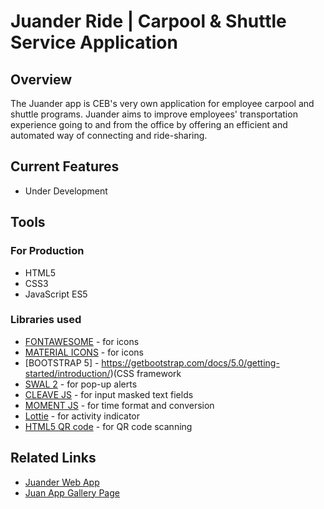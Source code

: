 # Juander Ride | Carpool & Shuttle Service Application

## Overview

The Juander app is CEB's very own application for employee carpool and shuttle programs. Juander aims to improve employees' transportation experience going to and from the office by offering an efficient and automated way of connecting and ride-sharing.

## Current Features

- Under Development

## Tools

### For Production

- HTML5
- CSS3
- JavaScript ES5

### Libraries used

- [FONTAWESOME](https://fontawesome.com/) - for icons
- [MATERIAL ICONS](https://mui.com/material-ui/material-icons/) - for icons
- [BOOTSTRAP 5] - https://getbootstrap.com/docs/5.0/getting-started/introduction/)(CSS framework
- [SWAL 2](https://sweetalert2.github.io/) - for pop-up alerts
- [CLEAVE JS](https://nosir.github.io/cleave.js/) - for input masked text fields
- [MOMENT JS](https://momentjs.com/) - for time format and conversion
- [Lottie](https://lottiefiles.com/web-player) - for activity indicator
- [HTML5 QR code](https://github.com/mebjas/html5-qrcode) - for QR code scanning

## Related Links

- [Juander Web App](https://cebupacificair-dev.apigee.net/ceb-poc-juander/app)
- [Juan App Gallery Page](https://techinnovationresearch-eval-prod.apigee.net/appgallery/app?appID=Juander)
